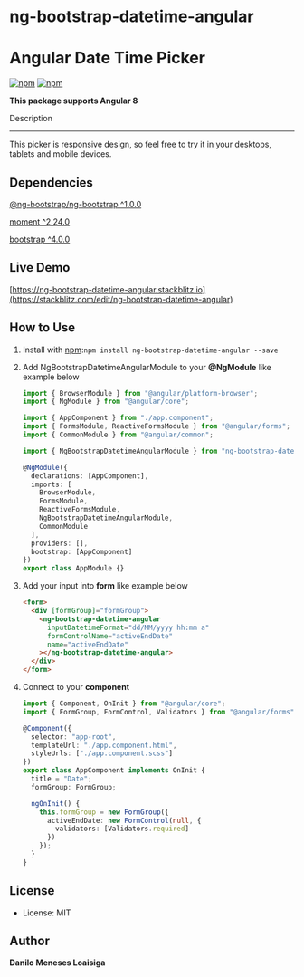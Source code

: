 # ng-bootstrap-datetime-angular

# Angular Date Time Picker

[![npm](https://img.shields.io/npm/v/ng-bootstrap-datetime-angular.svg?maxAge=2592000?style=flat-square)](https://www.npmjs.com/package/ng-bootstrap-datetime-angular)
[![npm](https://img.shields.io/npm/dm/ng-bootstrap-datetime-angular.svg)](https://www.npmjs.com/package/ng-bootstrap-datetime-angular)

**This package supports Angular 8**

Description

---

This picker is responsive design, so feel free to try it in your desktops, tablets and mobile devices.

## Dependencies
[@ng-bootstrap/ng-bootstrap ^1.0.0](https://www.npmjs.com/package/@ng-bootstrap/ng-bootstrap)

[moment ^2.24.0](https://www.npmjs.com/package/moment)

[bootstrap ^4.0.0](https://www.npmjs.com/package/bootstrap)

## Live Demo
[https://ng-bootstrap-datetime-angular.stackblitz.io](https://stackblitz.com/edit/ng-bootstrap-datetime-angular)

## How to Use

1.  Install with [npm](https://www.npmjs.com):`npm install ng-bootstrap-datetime-angular --save`

2.  Add NgBootstrapDatetimeAngularModule to your **@NgModule** like example below

    ```typescript
    import { BrowserModule } from "@angular/platform-browser";
    import { NgModule } from "@angular/core";

    import { AppComponent } from "./app.component";
    import { FormsModule, ReactiveFormsModule } from "@angular/forms";
    import { CommonModule } from "@angular/common";

    import { NgBootstrapDatetimeAngularModule } from "ng-bootstrap-datetime-angular";

    @NgModule({
      declarations: [AppComponent],
      imports: [
        BrowserModule,
        FormsModule,
        ReactiveFormsModule,
        NgBootstrapDatetimeAngularModule,
        CommonModule
      ],
      providers: [],
      bootstrap: [AppComponent]
    })
    export class AppModule {}
    ```

3.  Add your input into **form** like example below

    ```html
    <form>
      <div [formGroup]="formGroup">
        <ng-bootstrap-datetime-angular
          inputDatetimeFormat="dd/MM/yyyy hh:mm a"
          formControlName="activeEndDate"
          name="activeEndDate"
        ></ng-bootstrap-datetime-angular>
      </div>
    </form>
    ```

4.  Connect to your __component__

    ```typescript
    import { Component, OnInit } from "@angular/core";
    import { FormGroup, FormControl, Validators } from "@angular/forms";

    @Component({
      selector: "app-root",
      templateUrl: "./app.component.html",
      styleUrls: ["./app.component.scss"]
    })
    export class AppComponent implements OnInit {
      title = "Date";
      formGroup: FormGroup;

      ngOnInit() {
        this.formGroup = new FormGroup({
          activeEndDate: new FormControl(null, {
            validators: [Validators.required]
          })
        });
      }
    }
    ```

License
-------
* License: MIT

Author
-------
**Danilo Meneses Loaisiga**
